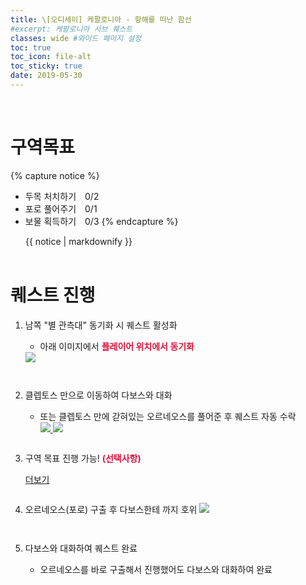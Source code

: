 ```yaml
---
title: \[오디세이] 케팔로니아 - 항해를 떠난 함선
#excerpt: 케팔로니아 서브 퀘스트
classes: wide #와이드 페이지 설정
toc: true
toc_icon: file-alt
toc_sticky: true
date: 2019-05-30
---
```


<head>
    <style type="text/css">
        aside { font-size: 22px; }
        section { font-size: 16px; }
        .notice--primary > ul { font-size: 14px; }
        tbody, th { text-align: center; }
        .notice--primary { width: 50%; margin-left: 24px; }
        b { color: crimson; }
    </style>
    ​<script>
        function SirenFunction(idMyDiv){
        var objDiv = document.getElementById(idMyDiv);
        if(objDiv.style.display=="block")
            objDiv.style.display = "none";
        else
            objDiv.style.display = "block";
        }
    </script> 
</head>
<br>


# 구역목표
{% capture notice %}
* 두목 처치하기　0/2
* 포로 풀어주기　0/1
* 보물 획득하기　0/3
{% endcapture %}

<div class="notice--primary">{{ notice | markdownify }}</div>
<br>


# 퀘스트 진행

1. 남쪽 "별 관측대" 동기화 시 퀘스트 활성화
    - 아래 이미지에서 <b>플레이어 위치에서 동기화</b>
    <a href="{{ site.baseurl }}/assets/images/aoc/kephallonia/04-A-Ship-Came-Sailing/1.png">
        <img src="{{ site.baseurl }}/assets/images/aoc/kephallonia/04-A-Ship-Came-Sailing/1.png">
    </a>
    <pre></pre>
    <pre></pre>
    
2. 클렙토스 만으로 이동하여 다보스와 대화
    - 또는 클렙토스 만에 갇혀있는 오르네오스를 풀어준 후 퀘스트 자동 수락
        <figure class="half" style="margin: 0px;">
            <a href="{{ site.baseurl }}/assets/images/aoc/kephallonia/04-A-Ship-Came-Sailing/2-1.png">
                <img src="{{ site.baseurl }}/assets/images/aoc/kephallonia/04-A-Ship-Came-Sailing/2-1.png">
            </a>
            <a href="{{ site.baseurl }}/assets/images/aoc/kephallonia/04-A-Ship-Came-Sailing/2-2.png">
                <img src="{{ site.baseurl }}/assets/images/aoc/kephallonia/04-A-Ship-Came-Sailing/2-2.png">
            </a>
        </figure>
        <pre></pre>

3. 구역 목표 진행 가능! <b>(선택사항)</b>
    <div class="con_inner">
        <div class="sir_singo_msg">
            <a href="#" onclick="SirenFunction('SirenDiv'); return false;" class="blind_view btn">
                <i class="fas fa-caret-square-down"></i> 더보기
            </a>
        </div>
        <div class="singo_view" id="SirenDiv" style="display:none">
            <table>
                <thead>
                    <tr>
                        <th style="width:15%">순서</th>
                        <th>이미지</th>
                    </tr>
                </thead>
                <tbody>
                    <tr>
                        <td>두목 처치하기 0/2</td>
                        <td>
                            <a href="{{ site.baseurl }}/assets/images/aoc/kephallonia/04-A-Ship-Came-Sailing/3-1.png">
                                <img src="{{ site.baseurl }}/assets/images/aoc/kephallonia/04-A-Ship-Came-Sailing/3-1.png">
                            </a>
                        </td>
                    </tr>
                    <tr>
                        <td>포로 풀어주기 0/1</td>
                        <td>
                        <a href="{{ site.baseurl }}/assets/images/aoc/kephallonia/04-A-Ship-Came-Sailing/3-2.png">
                            <img src="{{ site.baseurl }}/assets/images/aoc/kephallonia/04-A-Ship-Came-Sailing/3-2.png">
                        </a>
                        </td>
                    </tr>
                    <tr>
                        <td>보물 획득하기 0/3</td>
                        <td>
                            <figure class="half" style="margin: 0px;">
                                <a href="{{ site.baseurl }}/assets/images/aoc/kephallonia/04-A-Ship-Came-Sailing/3-3.png">
                                    <img src="{{ site.baseurl }}/assets/images/aoc/kephallonia/04-A-Ship-Came-Sailing/3-3.png">
                                </a>
                                <a href="{{ site.baseurl }}/assets/images/aoc/kephallonia/04-A-Ship-Came-Sailing/3-c-1.png">
                                    <img src="{{ site.baseurl }}/assets/images/aoc/kephallonia/04-A-Ship-Came-Sailing/3-c-1.png">
                                </a>
                            </figure>
                            <figure class="half" style="margin: 0px;">
                                <a href="{{ site.baseurl }}/assets/images/aoc/kephallonia/04-A-Ship-Came-Sailing/3-4.png">
                                    <img src="{{ site.baseurl }}/assets/images/aoc/kephallonia/04-A-Ship-Came-Sailing/3-4.png">
                                </a>
                                <a href="{{ site.baseurl }}/assets/images/aoc/kephallonia/04-A-Ship-Came-Sailing/4-1.png">
                                    <img src="{{ site.baseurl }}/assets/images/aoc/kephallonia/04-A-Ship-Came-Sailing/4-1.png">
                                </a>
                            </figure>
                            <figure class="third" style="margin: 0px;">
                                <a href="{{ site.baseurl }}/assets/images/aoc/kephallonia/04-A-Ship-Came-Sailing/3-5.png">
                                    <img src="{{ site.baseurl }}/assets/images/aoc/kephallonia/04-A-Ship-Came-Sailing/3-4.png">
                                </a>
                                <a href="{{ site.baseurl }}/assets/images/aoc/kephallonia/04-A-Ship-Came-Sailing/3-c-2-1.png">
                                    <img src="{{ site.baseurl }}/assets/images/aoc/kephallonia/04-A-Ship-Came-Sailing/3-c-2-1.png">
                                </a>
                                <a href="{{ site.baseurl }}/assets/images/aoc/kephallonia/04-A-Ship-Came-Sailing/3-c-2-2.png">
                                    <img src="{{ site.baseurl }}/assets/images/aoc/kephallonia/04-A-Ship-Came-Sailing/3-c-2-2.png">
                                </a>
                            </figure>
                        </td>
                    </tr>
                </tbody>
            </table>              
        </div>
    </div>
    <pre></pre>

4. 오르네오스(포로) 구출 후 다보스한테 까지 호위
    <a href="{{ site.baseurl }}/assets/images/aoc/kephallonia/04-A-Ship-Came-Sailing/4-2.png">
        <img src="{{ site.baseurl }}/assets/images/aoc/kephallonia/04-A-Ship-Came-Sailing/4-2.png">
    </a>
    <pre></pre><pre></pre>

5. 다보스와 대화하여 퀘스트 완료
    - 오르네오스를 바로 구출해서 진행했어도 다보스와 대화하여 완료